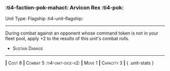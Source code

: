 ### :ti4-faction-pok-mahact: **Arvicon Rex** :ti4-pok:

Unit Type: Flagship :ti4-unit-flagship:

---

During combat against an opponent whose command token is not in your fleet pool, apply +2 to the results of this unit's combat rolls.

* <span style="font-variant:small-caps;">Sustain Damage</span> 


---

__|__ <span style="font-variant:small-caps;">Cost 8</span> __|__ <span style="font-variant:small-caps;">Combat 5 :ti4-unit-dice-x2:</span> __|__ <span style="font-variant:small-caps;">Move 1</span> __|__ <span style="font-variant:small-caps;">Capacity 3</span> __|__
{ .unit-stats }

